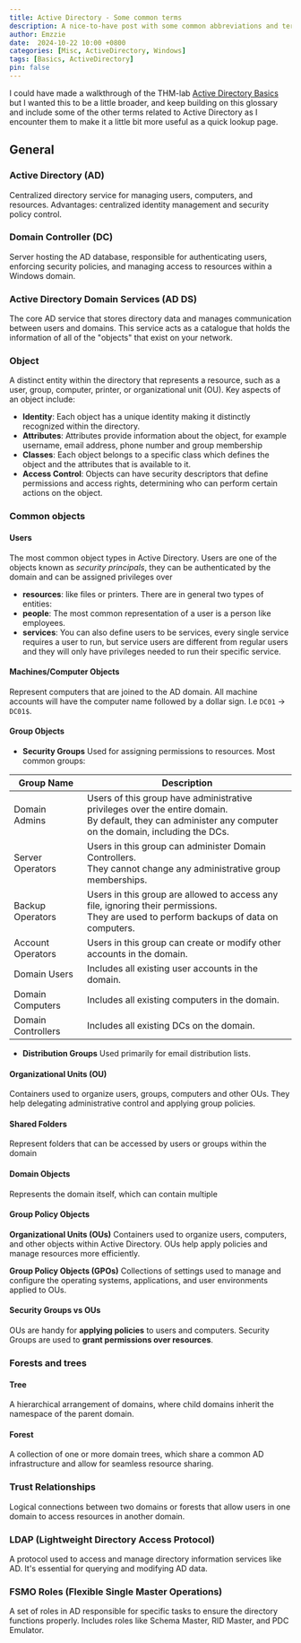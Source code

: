 ```yaml
---
title: Active Directory - Some common terms
description: A nice-to-have post with some common abbreviations and terms in Active Directory
author: Emzzie
date:  2024-10-22 10:00 +0800
categories: [Misc, ActiveDirectory, Windows]
tags: [Basics, ActiveDirectory]
pin: false
---
```


I could have made a walkthrough of the THM-lab [Active Directory Basics](https://tryhackme.com/r/room/winadbasics) but I wanted this to be a little broader, and keep building on this glossary and include some of the other terms related to Active Directory as I encounter them to make it a little bit more useful as a quick lookup page.

## General

### Active Directory (AD)
Centralized directory service for managing users, computers, and resources. Advantages: centralized identity management and security policy control.

### Domain Controller (DC)
Server hosting the AD database, responsible for authenticating users, enforcing security policies, and managing access to resources within a Windows domain.

### Active Directory Domain Services (AD DS)
The core AD service that stores directory data and manages communication between users and domains. This service acts as a catalogue that holds the information of all of the "objects" that exist on your network. 

### Object
A distinct entity within the directory that represents a resource, such as a user, group, computer, printer, or organizational unit (OU).
Key aspects of an object include:
* __Identity__: Each object has a unique identity making it distinctly recognized within the directory.
* __Attributes__: Attributes provide information about the object, for example username, email address, phone number and group membership
* __Classes__: Each object belongs to a specific class which defines the object and the attributes that is available to it.
* __Access Control__: Objects can have security descriptors that define permissions and access rights, determining who can perform certain actions on the object. 

### Common objects
#### Users 
The most common object types in Active Directory. Users are one of the objects known as _security principals_, they can be authenticated by the domain and can be assigned privileges over
* __resources__: like files or printers. There are in general two types of entities:
* __people__: The most common representation of a user is a person like employees.
* __services__: You can also define users to be services, every single service requires a user to run, but service users are different from regular users and they will only have privileges needed to run their specific service.

#### Machines/Computer Objects
Represent computers that are joined to the AD domain. All machine accounts will have the computer name followed by a dollar sign. I.e `DC01` -> `DC01$`.

#### Group Objects
* **Security Groups**
Used for assigning permissions to resources. 
Most common groups:

| Group Name           | Description                                                                                     |
|----------------------|-------------------------------------------------------------------------------------------------|
| Domain Admins        | Users of this group have administrative privileges over the entire domain. <br> By default, they can administer any computer on the domain, including the DCs. |
| Server Operators     | Users in this group can administer Domain Controllers. <br> They cannot change any administrative group memberships. |
| Backup Operators     | Users in this group are allowed to access any file, ignoring their permissions. <br> They are used to perform backups of data on computers. |
| Account Operators    | Users in this group can create or modify other accounts in the domain.                        |
| Domain Users         | Includes all existing user accounts in the domain.                                            |
| Domain Computers     | Includes all existing computers in the domain.                                               |
| Domain Controllers    | Includes all existing DCs on the domain.                                                     |


* **Distribution Groups**
Used primarily for email distribution lists.

#### Organizational Units (OU)
Containers used to organize users, groups, computers and other OUs. They help delegating administrative control and applying group policies.

#### Shared Folders 
Represent folders that can be accessed by users or groups within the domain

#### Domain Objects
Represents the domain itself, which can contain multiple 

#### Group Policy Objects

**Organizational Units (OUs)**
Containers used to organize users, computers, and other objects within Active Directory. OUs help apply policies and manage resources more efficiently.

**Group Policy Objects (GPOs)**
Collections of settings used to manage and configure the operating systems, applications, and user environments applied to OUs. 

#### Security Groups vs OUs
OUs are handy for **applying policies** to users and computers. 
Security Groups are used to **grant permissions over resources**.


### Forests and trees

#### Tree
A hierarchical arrangement of domains, where child domains inherit the namespace of the parent domain.

#### Forest 
A collection of one or more domain trees, which share a common AD infrastructure and allow for seamless resource sharing.


### Trust Relationships
Logical connections between two domains or forests that allow users in one domain to access resources in another domain.

### LDAP (Lightweight Directory Access Protocol)
A protocol used to access and manage directory information services like AD. It's essential for querying and modifying AD data.

### FSMO Roles (Flexible Single Master Operations)
A set of roles in AD responsible for specific tasks to ensure the directory functions properly. Includes roles like Schema Master, RID Master, and PDC Emulator.
